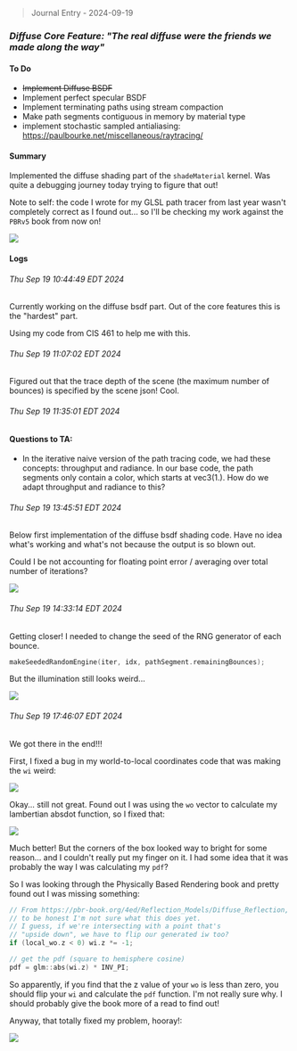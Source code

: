 > Journal Entry - 2024-09-19
### *Diffuse Core Feature: "The real diffuse were the friends we made along the way"*

#### To Do

* ~~Implement Diffuse BSDF~~
* Implement perfect specular BSDF
* Implement terminating paths using stream compaction
* Make path segments contiguous in memory by material type
* implement stochastic sampled antialiasing: https://paulbourke.net/miscellaneous/raytracing/

#### Summary

Implemented the diffuse shading part of the `shadeMaterial` kernel. Was quite a debugging journey today trying to figure that out!

Note to self: the code I wrote for my GLSL path tracer from last year wasn't completely correct as I found out... so I'll be checking my work against the `PBRv5` book from now on!

![](img/journal_2024-09-19/finished.png)

#### Logs

###### Thu Sep 19 10:44:49 EDT 2024

Currently working on the diffuse bsdf part. Out of the core features this is the "hardest" part. 

Using my code from CIS 461 to help me with this. 

###### Thu Sep 19 11:07:02 EDT 2024

Figured out that the trace depth of the scene (the maximum number of bounces) is specified by the scene json! Cool. 

###### Thu Sep 19 11:35:01 EDT 2024

#### Questions to TA: 
* In the iterative naive version of the path tracing code, we had these concepts: throughput and radiance. In our base code, the path segments only contain a color, which starts at vec3(1.). How do we adapt throughput and radiance to this? 

###### Thu Sep 19 13:45:51 EDT 2024

Below first implementation of the diffuse bsdf shading code. Have no idea what's working and what's not because the output is so blown out.

Could I be not accounting for floating point error / averaging over total number of iterations? 

![](img/journal_2024-09-19/blownout.png)

###### Thu Sep 19 14:33:14 EDT 2024

Getting closer! I needed to change the seed of the RNG generator of each bounce. 

```c++
makeSeededRandomEngine(iter, idx, pathSegment.remainingBounces);
```

But the illumination still looks weird...

![](img/journal_2024-09-19/gettingcloser.png)

###### Thu Sep 19 17:46:07 EDT 2024

We got there in the end!!!

First, I fixed a bug in my world-to-local coordinates code that was making the `wi` weird: 

![](img/journal_2024-09-19/still%20not%20great.png)

Okay... still not great. Found out I was using the `wo` vector to calculate my lambertian absdot function, so I fixed that:

![](img/journal_2024-09-19/almost%20there.png)

Much better! But the corners of the box looked way to bright for some reason... and I couldn't really put my finger on it. I had some idea that it was probably the way I was calculating my `pdf`? 

So I was looking through the Physically Based Rendering book and pretty found out I was missing something: 

```c++
// From https://pbr-book.org/4ed/Reflection_Models/Diffuse_Reflection, 
// to be honest I'm not sure what this does yet.
// I guess, if we're intersecting with a point that's 
// "upside down", we have to flip our generated iw too?
if (local_wo.z < 0) wi.z *= -1;

// get the pdf (square to hemisphere cosine)
pdf = glm::abs(wi.z) * INV_PI;
```
So apparently, if you find that the z value of your `wo` is less than zero, you should flip your `wi` and calculate the `pdf` function. I'm not really sure why. I should probably give the book more of a read to find out! 

Anyway, that totally fixed my problem, hooray!: 

![](img/journal_2024-09-19/finished.png)





